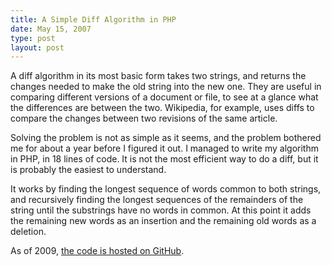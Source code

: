 ```yaml
---
title: A Simple Diff Algorithm in PHP
date: May 15, 2007
type: post
layout: post
---
```

A diff algorithm in its most basic form takes two strings, and returns the changes needed to make the old string into the new one. They are useful in comparing different versions of a document or file, to see at a glance what the differences are between the two. Wikipedia, for example, uses diffs to compare the changes between two revisions of the same article.

Solving the problem is not as simple as it seems, and the problem bothered me for about a year before I figured it out. I managed to write my algorithm in PHP, in 18 lines of code. It is not the most efficient way to do a diff, but it is probably the easiest to understand.

It works by finding the longest sequence of words common to both strings, and recursively finding the longest sequences of the remainders of the string until the substrings have no words in common. At this point it adds the remaining new words as an insertion and the remaining old words as a deletion.

As of 2009, [the code is hosted on GitHub](https://github.com/paulgb/simplediff).
